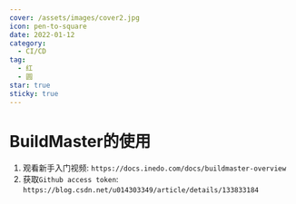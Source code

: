 ```yaml
---
cover: /assets/images/cover2.jpg
icon: pen-to-square
date: 2022-01-12
category:
  - CI/CD
tag:
  - 红
  - 圆
star: true
sticky: true
---
```


# BuildMaster的使用

1. 观看新手入门视频: `https://docs.inedo.com/docs/buildmaster-overview`
2. 获取`Github access token`: `https://blog.csdn.net/u014303349/article/details/133833184`


